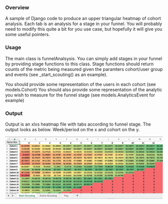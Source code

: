 ### Overview
A sample of Django code to produce an upper triangular heatmap of cohort analysis. Each tab is an analysis for a stage in your funnel.
You will probably need to modify this quite a bit for you use case, but hopefully it will give you some useful pointers.

### Usage
The main class is funnelAnalsysis. You can simply add stages in your funnel by providing stage functions to this class.
Stage functions should return counts of the metric being measured given the paramters cohort/user group and events (see _start_scouting() as an example).

You should provide some representation of the users in each cohort (see models.Cohort)
You should also provide some representation of the analytic you wish to measure for the funnel stage (see models.AnalyticsEvent for example)


### Output

Output is an xlxs heatmap file with tabs according to funnel stage. The output looks as below. Week/period on the x and cohort on the y.


![alt text](https://github.com/andrew0harney/cohortAnalysis/raw/master/images/cohortAnalysis.png "Example Cohort Analysis")
